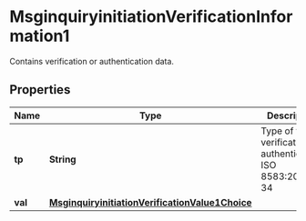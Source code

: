 

# MsginquiryinitiationVerificationInformation1

Contains verification or authentication data.

## Properties

| Name | Type | Description | Notes |
|------------ | ------------- | ------------- | -------------|
|**tp** | **String** | Type of the verification or authentication.  ISO 8583:2003 bit 34 |  [optional] |
|**val** | [**MsginquiryinitiationVerificationValue1Choice**](MsginquiryinitiationVerificationValue1Choice.md) |  |  [optional] |



